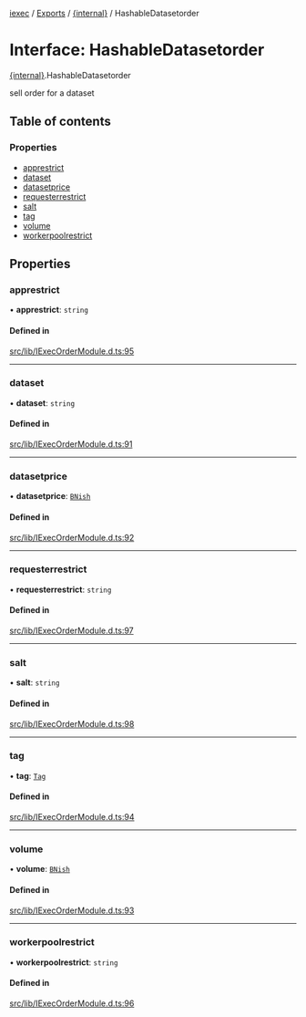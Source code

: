 [iexec](../README.md) / [Exports](../modules.md) / [{internal}](../modules/internal_.md) / HashableDatasetorder

# Interface: HashableDatasetorder

[{internal}](../modules/internal_.md).HashableDatasetorder

sell order for a dataset

## Table of contents

### Properties

- [apprestrict](internal_.HashableDatasetorder.md#apprestrict)
- [dataset](internal_.HashableDatasetorder.md#dataset)
- [datasetprice](internal_.HashableDatasetorder.md#datasetprice)
- [requesterrestrict](internal_.HashableDatasetorder.md#requesterrestrict)
- [salt](internal_.HashableDatasetorder.md#salt)
- [tag](internal_.HashableDatasetorder.md#tag)
- [volume](internal_.HashableDatasetorder.md#volume)
- [workerpoolrestrict](internal_.HashableDatasetorder.md#workerpoolrestrict)

## Properties

### apprestrict

• **apprestrict**: `string`

#### Defined in

[src/lib/IExecOrderModule.d.ts:95](https://github.com/iExecBlockchainComputing/iexec-sdk/blob/25e3cbc/src/lib/IExecOrderModule.d.ts#L95)

___

### dataset

• **dataset**: `string`

#### Defined in

[src/lib/IExecOrderModule.d.ts:91](https://github.com/iExecBlockchainComputing/iexec-sdk/blob/25e3cbc/src/lib/IExecOrderModule.d.ts#L91)

___

### datasetprice

• **datasetprice**: [`BNish`](../modules/internal_.md#bnish)

#### Defined in

[src/lib/IExecOrderModule.d.ts:92](https://github.com/iExecBlockchainComputing/iexec-sdk/blob/25e3cbc/src/lib/IExecOrderModule.d.ts#L92)

___

### requesterrestrict

• **requesterrestrict**: `string`

#### Defined in

[src/lib/IExecOrderModule.d.ts:97](https://github.com/iExecBlockchainComputing/iexec-sdk/blob/25e3cbc/src/lib/IExecOrderModule.d.ts#L97)

___

### salt

• **salt**: `string`

#### Defined in

[src/lib/IExecOrderModule.d.ts:98](https://github.com/iExecBlockchainComputing/iexec-sdk/blob/25e3cbc/src/lib/IExecOrderModule.d.ts#L98)

___

### tag

• **tag**: [`Tag`](../modules/internal_.md#tag)

#### Defined in

[src/lib/IExecOrderModule.d.ts:94](https://github.com/iExecBlockchainComputing/iexec-sdk/blob/25e3cbc/src/lib/IExecOrderModule.d.ts#L94)

___

### volume

• **volume**: [`BNish`](../modules/internal_.md#bnish)

#### Defined in

[src/lib/IExecOrderModule.d.ts:93](https://github.com/iExecBlockchainComputing/iexec-sdk/blob/25e3cbc/src/lib/IExecOrderModule.d.ts#L93)

___

### workerpoolrestrict

• **workerpoolrestrict**: `string`

#### Defined in

[src/lib/IExecOrderModule.d.ts:96](https://github.com/iExecBlockchainComputing/iexec-sdk/blob/25e3cbc/src/lib/IExecOrderModule.d.ts#L96)
